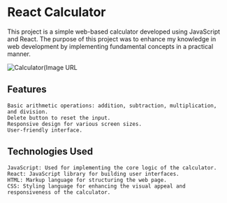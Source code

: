 # React Calculator

This project is a simple web-based calculator developed using JavaScript and React. The purpose of this project was to enhance my knowledge in web development by implementing fundamental concepts in a practical manner.

![Calculator(Image URL](https://raw.githubusercontent.com/Vladislavej/todo-app/master/Calculator.png?token=GHSAT0AAAAAACPG7QRX32IOPJQC2N7REW3SZQKQQEQ)

## Features

    Basic arithmetic operations: addition, subtraction, multiplication, and division.
    Delete button to reset the input.
    Responsive design for various screen sizes.
    User-friendly interface.

## Technologies Used

    JavaScript: Used for implementing the core logic of the calculator.
    React: JavaScript library for building user interfaces.
    HTML: Markup language for structuring the web page.
    CSS: Styling language for enhancing the visual appeal and responsiveness of the calculator.
